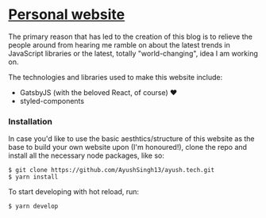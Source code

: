 # [Personal website](https://ayushsingh13.github.io)

The primary reason that has led to the creation of this blog is to relieve the people around from hearing me ramble on about the latest trends in JavaScript libraries or the latest, totally "world-changing", idea I am working on.

The technologies and libraries used to make this website include:

- GatsbyJS (with the beloved React, of course) :heart:
- styled-components

### Installation

In case you'd like to use the basic aesthtics/structure of this website as the base to build your own website upon (I'm honoured!), clone the repo and install all the necessary node packages, like so:

```shell
$ git clone https://github.com/AyushSingh13/ayush.tech.git
$ yarn install
```

To start developing with hot reload, run:

```shell
$ yarn develop
```
